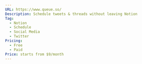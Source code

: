 ```yaml
---
URL: https://www.queue.so/
Description: Schedule tweets & threads without leaving Notion
Tag:
  - Notion
  - Schedule
  - Social Media
  - Twitter
Pricing:
  - Free
  - Paid
Price: starts from $9/month
---
```

